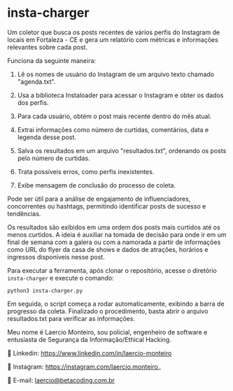 # insta-charger

Um coletor que busca os posts recentes de vários perfis do Instagram de locais em Fortaleza - CE e gera um relatório com métricas e informações relevantes sobre cada post.

Funciona da seguinte maneira:

1. Lê os nomes de usuário do Instagram de um arquivo texto chamado "agenda.txt".

2. Usa a biblioteca Instaloader para acessar o Instagram e obter os dados dos perfis.

3. Para cada usuário, obtém o post mais recente dentro do mês atual.

4. Extrai informações como número de curtidas, comentários, data e legenda desse post.

5. Salva os resultados em um arquivo "resultados.txt", ordenando os posts pelo número de curtidas.

6. Trata possíveis erros, como perfis inexistentes.

7. Exibe mensagem de conclusão do processo de coleta.

Pode ser útil para a análise de engajamento de influenciadores, concorrentes ou hashtags, permitindo identificar posts de sucesso e tendências.

Os resultados são exibidos em uma ordem dos posts mais curtidos até os menos curtidos. A ideia é auxiliar na tomada de decisão para onde ir em um final de semana com a galera ou com a namorada a partir de informações como URL do flyer da casa de shows e dados de atrações, horários e ingressos disponíveis nesse post.

Para executar a ferramenta, após clonar o repositório, acesse o diretório `insta-charger` e execute o comando:

`python3 insta-charger.py`

Em seguida, o script começa a rodar automaticamente, exibindo a barra de progresso da coleta. Finalizado o procedimento, basta abrir o arquivo resultados.txt para verificar as informações.

Meu nome é Laercio Monteiro, sou policial, engenheiro de software e entusiasta de Segurança da Informação/Ethical Hacking.

💼 Linkedin: https://www.linkedin.com/in/laercio-monteiro

📱 Instagram: https://instagram.com/laercio.monteiro_

📩 E-mail: laercio@betacoding.com.br
